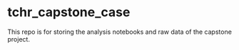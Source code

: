 # tchr_capstone_case
This repo is for storing the analysis notebooks and raw data of the capstone project. 
